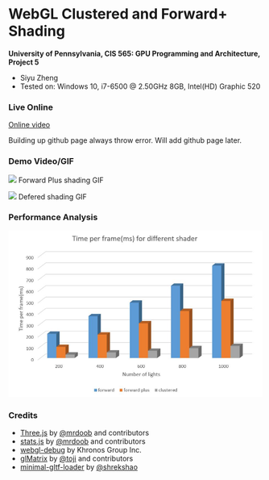 WebGL Clustered and Forward+ Shading
======================

**University of Pennsylvania, CIS 565: GPU Programming and Architecture, Project 5**

* Siyu Zheng
* Tested on: Windows 10, i7-6500 @ 2.50GHz 8GB, Intel(HD) Graphic 520

### Live Online

[Online video](https://youtu.be/1D61SnjGIGU)

Building up github page always throw error. Will add github page later. 

### Demo Video/GIF
![](images/forwardPlus.gif)
Forward Plus shading GIF

![](images/defered.gif)
Defered shading GIF

### Performance Analysis
![](images/graph.JPG)

### Credits

* [Three.js](https://github.com/mrdoob/three.js) by [@mrdoob](https://github.com/mrdoob) and contributors
* [stats.js](https://github.com/mrdoob/stats.js) by [@mrdoob](https://github.com/mrdoob) and contributors
* [webgl-debug](https://github.com/KhronosGroup/WebGLDeveloperTools) by Khronos Group Inc.
* [glMatrix](https://github.com/toji/gl-matrix) by [@toji](https://github.com/toji) and contributors
* [minimal-gltf-loader](https://github.com/shrekshao/minimal-gltf-loader) by [@shrekshao](https://github.com/shrekshao)
